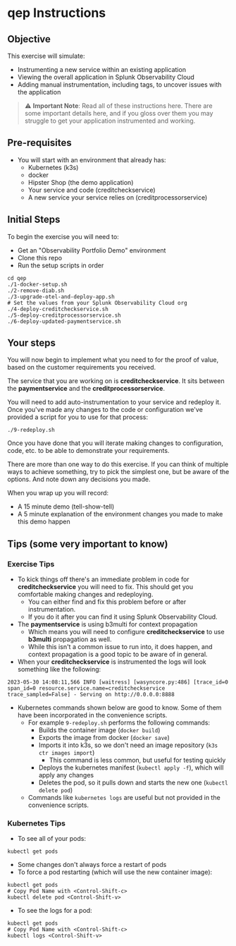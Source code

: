 # qep Instructions

## Objective
This exercise will simulate:
* Instrumenting a new service within an existing application
* Viewing the overall application in Splunk Observability Cloud
* Adding manual instrumentation, including tags, to uncover issues with the application

> :warning: **Important Note**: Read all of these instructions here. There are some important details here, and if you gloss over them you may struggle to get your application instrumented and working.

## Pre-requisites
* You will start with an environment that already has:
  * Kubernetes (k3s)
  * docker
  * Hipster Shop (the demo application)
  * Your service and code (creditcheckservice)
  * A new service your service relies on (creditprocessorservice)

## Initial Steps
To begin the exercise you will need to:
* Get an "Observability Portfolio Demo" environment
* Clone this repo
* Run the setup scripts in order
```
cd qep
./1-docker-setup.sh
./2-remove-diab.sh
./3-upgrade-otel-and-deploy-app.sh
# Set the values from your Splunk Observability Cloud org
./4-deploy-creditcheckservice.sh
./5-deploy-creditprocessorservice.sh
./6-deploy-updated-paymentservice.sh
```

## Your steps
You will now begin to implement what you need to for the proof of value, based on the customer requirements you received.

The service that you are working on is **creditcheckservice**. It sits between the **paymentservice** and the **creditprocessorservice**.

You will need to add auto-instrumentation to your service and redeploy it. Once you've made any changes to the code or configuration we've provided a script for you to use for that process:
```
./9-redeploy.sh
```

Once you have done that you will iterate making changes to configuration, code, etc. to be able to demonstrate your requirements.

There are more than one way to do this exercise. If you can think of multiple ways to achieve something, try to pick the simplest one, but be aware of the options. And note down any decisions you made.

When you wrap up you will record:
* A 15 minute demo (tell-show-tell)
* A 5 minute explanation of the environment changes you made to make this demo happen

## Tips (some very important to know)

### Exercise Tips
  * To kick things off there's an immediate problem in code for **creditcheckservice** you will need to fix. This should get you comfortable making changes and redeploying.
    * You can either find and fix this problem before or after instrumentation.
    * If you do it after you can find it using Splunk Observability Cloud.
  * The **paymentservice** is using b3multi for context propagation
    * Which means you will need to configure **creditcheckservice** to use **b3multi** propagation as well.
    * While this isn't a common issue to run into, it does happen, and context propagation is a good topic to be aware of in general.
  * When your **creditcheckservice** is instrumented the logs will look something like the following:
  ```
  2023-05-30 14:08:11,566 INFO [waitress] [wasyncore.py:486] [trace_id=0 span_id=0 resource.service.name=creditcheckservice trace_sampled=False] - Serving on http://0.0.0.0:8888
  ```
  * Kubernetes commands shown below are good to know. Some of them have been incorporated in the convenience scripts.
    * For example `9-redeploy.sh` performs the following commands:
      * Builds the container image (`docker build`)
      * Exports the image from docker (`docker save`)
      * Imports it into k3s, so we don't need an image repository (`k3s ctr images import`)
        * This command is less common, but useful for testing quickly
      * Deploys the kubernetes manifest (`kubectl apply -f`), which will apply any changes
      * Deletes the pod, so it pulls down and starts the new one (`kubectl delete pod`)
    * Commands like `kubernetes logs` are useful but not provided in the convenience scripts.

### Kubernetes Tips
  * To see all of your pods:
  ```
  kubectl get pods
  ```
  * Some changes don't always force a restart of pods
  * To force a pod restarting (which will use the new container image):
  ```
  kubectl get pods
  # Copy Pod Name with <Control-Shift-c>
  kubectl delete pod <Control-Shift-v>
  ```
  * To see the logs for a pod:
  ```
  kubectl get pods
  # Copy Pod Name with <Control-Shift-c>
  kubectl logs <Control-Shift-v>
  ```
